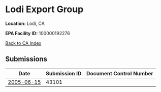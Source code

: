 # Lodi Export Group

**Location:** Lodi, CA

**EPA Facility ID:** 100000192276

[Back to CA Index](../../index.md)

## Submissions

| Date | Submission ID | Document Control Number |
|------|--------------|-------------------------|
| [2005-06-15](submissions/43101.md) | 43101 |  |
